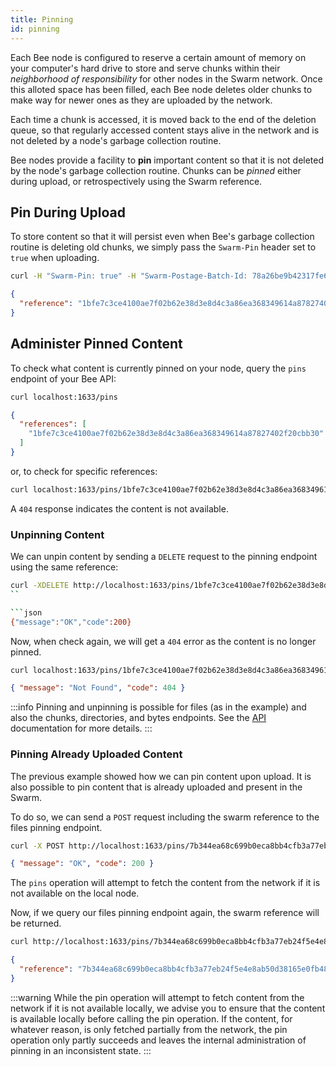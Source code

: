 ```yaml
---
title: Pinning
id: pinning
---
```


Each Bee node is configured to reserve a certain amount of memory on your computer's hard drive to store and serve chunks within their _neighborhood of responsibility_ for other nodes in the Swarm network. Once this alloted space has been filled, each Bee node deletes older chunks to make way for newer ones as they are uploaded by the network.

Each time a chunk is accessed, it is moved back to the end of the deletion queue, so that regularly accessed content stays alive in the network and is not deleted by a node's garbage collection routine.

Bee nodes provide a facility to **pin** important content so that it is not deleted by the node's garbage collection routine. Chunks can be _pinned_ either during upload, or retrospectively using the Swarm reference.


## Pin During Upload

To store content so that it will persist even when Bee's garbage collection routine is deleting old chunks, we simply pass the `Swarm-Pin` header set to `true` when uploading.

```bash
curl -H "Swarm-Pin: true" -H "Swarm-Postage-Batch-Id: 78a26be9b42317fe6f0cbea3e47cbd0cf34f533db4e9c91cf92be40eb2968264"  --data-binary @bee.mp4 localhost:1633/bzz\?bee.mp4
```

```json
{
  "reference": "1bfe7c3ce4100ae7f02b62e38d3e8d4c3a86ea368349614a87827402f20cbb30"
}
```

## Administer Pinned Content

To check what content is currently pinned on your node, query the `pins` endpoint of your Bee API:

```bash
curl localhost:1633/pins
```

```json
{
  "references": [
    "1bfe7c3ce4100ae7f02b62e38d3e8d4c3a86ea368349614a87827402f20cbb30"
  ]
}
```

or, to check for specific references:

```bash
curl localhost:1633/pins/1bfe7c3ce4100ae7f02b62e38d3e8d4c3a86ea368349614a87827402f20cbb30
```

A `404` response indicates the content is not available.

### Unpinning Content

We can unpin content by sending a `DELETE` request to the pinning endpoint using the same reference:

````bash
curl -XDELETE http://localhost:1633/pins/1bfe7c3ce4100ae7f02b62e38d3e8d4c3a86ea368349614a87827402f20cbb30
``

```json
{"message":"OK","code":200}
````

Now, when check again, we will get a `404` error as the content is no longer pinned.

```bash
curl localhost:1633/pins/1bfe7c3ce4100ae7f02b62e38d3e8d4c3a86ea368349614a87827402f20cbb30
```

```json
{ "message": "Not Found", "code": 404 }
```

:::info
Pinning and unpinning is possible for files (as in the example) and also the chunks, directories, and bytes endpoints. See the [API](/api/) documentation for more details.
:::

### Pinning Already Uploaded Content

The previous example showed how we can pin content upon upload. It is also possible to pin content that is already uploaded and present in the Swarm.

To do so, we can send a `POST` request including the swarm reference to the files pinning endpoint.

```bash
curl -X POST http://localhost:1633/pins/7b344ea68c699b0eca8bb4cfb3a77eb24f5e4e8ab50d38165e0fb48368350e8f
```

```json
{ "message": "OK", "code": 200 }
```

The `pins` operation will attempt to fetch the content from the network if it is not available on the local node.

Now, if we query our files pinning endpoint again, the swarm reference will be returned.

```bash
curl http://localhost:1633/pins/7b344ea68c699b0eca8bb4cfb3a77eb24f5e4e8ab50d38165e0fb48368350e8f
```

```json
{
  "reference": "7b344ea68c699b0eca8bb4cfb3a77eb24f5e4e8ab50d38165e0fb48368350e8f"
}
```

:::warning
While the pin operation will attempt to fetch content from the network if it is not available locally, we advise you to ensure that the content is available locally before calling the pin operation. If the content, for whatever reason, is only fetched partially from the network, the pin operation only partly succeeds and leaves the internal administration of pinning in an inconsistent state.
:::
